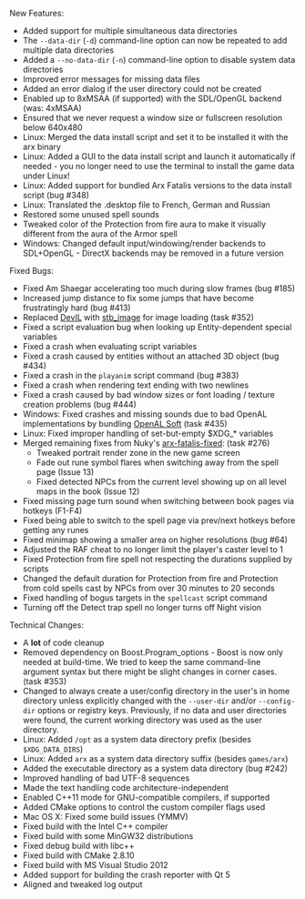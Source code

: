 New Features:

* Added support for multiple simultaneous data directories
* The `--data-dir` (`-d`) command-line option can now be repeated to add multiple data directories
* Added a `--no-data-dir` (`-n`) command-line option to disable system data directories
* Improved error messages for missing data files
* Added an error dialog if the user directory could not be created
* Enabled up to 8xMSAA (if supported) with the SDL/OpenGL backend (was: 4xMSAA)
* Ensured that we never request a window size or fullscreen resolution below 640x480
* Linux: Merged the data install script and set it to be installed it with the arx binary
* Linux: Added a GUI to the data install script and launch it automatically if needed - you no longer need to use the terminal to install the game data under Linux!
* Linux: Added support for bundled Arx Fatalis versions to the data install script (bug #348)
* Linux: Translated the .desktop file to French, German and Russian
* Restored some unused spell sounds
* Tweaked color of the Protection from fire aura to make it visually different from the aura of the Armor spell
* Windows: Changed default input/windowing/render backends to SDL+OpenGL - DirectX backends may be removed in a future version

Fixed Bugs:

* Fixed Am Shaegar accelerating too much during slow frames (bug #185)
* Increased jump distance to fix some jumps that have become frustratingly hard (bug #413)
* Replaced [DevIL](http://openil.sourceforge.net/) with [stb_image](https://nothings.org/stb_image.c) for image loading (task #352)
* Fixed a script evaluation bug when looking up Entity-dependent special variables
* Fixed a crash when evaluating script variables
* Fixed a crash caused by entities without an attached 3D object (bug #434)
* Fixed a crash in the `playanim` script command (bug #383)
* Fixed a crash when rendering text ending with two newlines
* Fixed a crash caused by bad window sizes or font loading / texture creation problems (bug #444)
* Windows: Fixed crashes and missing sounds due to bad OpenAL implementations by bundling [OpenAL Soft](https://kcat.strangesoft.net/openal.html) (task #435)
* Linux: Fixed improper handling of set-but-empty $XDG_* variables
* Merged remaining fixes from Nuky's [arx-fatalis-fixed](https://code.google.com/archive/p/arx-fatalis-fixed/): (task #276)
  * Tweaked portrait render zone in the new game screen
  * Fade out rune symbol flares when switching away from the spell page (Issue 13)
  * Fixed detected NPCs from the current level showing up on all level maps in the book (Issue 12)
* Fixed missing page turn sound when switching between book pages via hotkeys (F1-F4)
* Fixed being able to switch to the spell page via prev/next hotkeys before getting any runes
* Fixed minimap showing a smaller area on higher resolutions (bug #64)
* Adjusted the RAF cheat to no longer limit the player's caster level to 1
* Fixed Protection from fire spell not respecting the durations supplied by scripts
* Changed the default duration for Protection from fire and Protection from cold spells cast by NPCs from over 30 minutes to 20 seconds
* Fixed handling of bogus targets in the `spellcast` script command
* Turning off the Detect trap spell no longer turns off Night vision

Technical Changes:

* A **lot** of code cleanup
* Removed dependency on Boost.Program_options - Boost is now only needed at build-time. We tried to keep the same command-line argument syntax but there might be slight changes in corner cases. (task #353)
* Changed to always create a user/config directory in the user's in home directory unless explicitly changed with the `--user-dir` and/or `--config-dir` options or registry keys. Previously, if no data and user directories were found, the current working directory was used as the user directory.
* Linux: Added `/opt` as a system data directory prefix (besides `$XDG_DATA_DIRS`)
* Linux: Added `arx` as a system data directory suffix (besides `games/arx`)
* Added the executable directory as a system data directory (bug #242)
* Improved handling of bad UTF-8 sequences
* Made the text handling code architecture-independent
* Enabled C++11 mode for GNU-compatible compilers, if supported
* Added CMake options to control the custom compiler flags used
* Mac OS X: Fixed some build issues (YMMV)
* Fixed build with the Intel C++ compiler
* Fixed build with some MinGW32 distributions
* Fixed debug build with libc++
* Fixed build with CMake 2.8.10
* Fixed build with MS Visual Studio 2012
* Added support for building the crash reporter with Qt 5
* Aligned and tweaked log output
